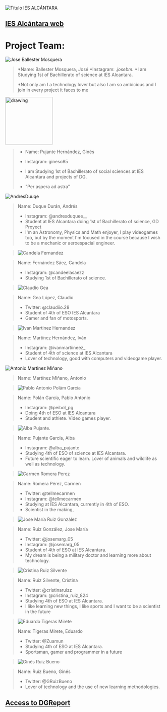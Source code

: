 
![Título IES ALCÁNTARA](/images/LearnToTeach.png)

## [IES Alcántara web]

[IES Alcántara web]: http://www.murciaeduca.es/iesalcantara/sitio/

# Project Team:



> 

![Jose Ballester Mosquera](/images/BallesterJose.png)


> *Name: Ballester Mosquera, José
> *Instagram: ._josebm_.
> *I am Studying 1st of Bachillerato of science at IES Alcantara.
> 
> *Not only am I a technology lover but also I am so ambicious and I join in every project it faces to me



<img src="/images/fotogines.jpg" alt="drawing" width="150" height="150"/>


> * Name: Pujante Hernández, Ginés
> * Instagram: gineso85
> * I am Studying 1st of Bachillerato of social sciences at IES Alcantara and projects of DG.
> 
> * "Per aspera ad astra"




>
![AndresDuuqe](/images/AndresDuque.jpg)
>

> Name: Duque Durán, Andrés
> * Instagram: @andresduquee__
> * Student at IES Alcantara  doing 1st of Bachillerato of science, GD Proyect
> * I'm an Astronomy, Physics and Math enjoyer, I play videogames too, but by the moment I'm focused in the course because I wish to be a mechanic or aeroespacial engineer.
> 







>![Candela Fernandez](/images/candelafernandez.jpg)

> Name: Fernández Sáez, Candela
> * Instagram: @candeelasaezz 
> * Studying 1st of Bachillerato of science.







> ![Claudio Gea](/images/CGL.png)

> Name: Gea López, Claudio
> * Twitter: @claudiio.28
> * Student of 4th of ESO IES Alcantara
> * Gamer and fan of motosports.
> 




> ![Ivan Martinez Hernandez](/images/IMH.jpg)

> Name: Martínez Hernández, Iván
> * Instagram: @ivanmartiineez_ 
> * Student of 4th of science at IES Alcantara 
> * Lover of technology, good with computers and videogame player.







![Antonio Martinez Miñano](/images/imageedit_1_3829808925.jpg)

> Name: Martínez Miñano, Antonio 
>





> ![Pablo Antonio Polám García](/images/PAPG.png)

> Name: Polán García, Pablo Antonio
> * Instagram: @peibol_pg
> * Doing 4th of ESO  at IES Alcantara
> * Student and athlete. Video games player. 
> 





> ![Alba Pujante](/images/albapujante2.jpg).

> Name: Pujante García, Alba
> * Instagram: @alba_pujante
> * Studying 4th of ESO of science at IES Alcantara.
> * Future scientific eager to learn. Lover of animals and wildlife as well as technology.
> 



> ![Carmen Romera Perez](/images/carmenromera.png)


> Name: Romera Pérez, Carmen
> * Twitter: @tellmecarmen
> * Instagram: @tellmecarmen
> * Studying at IES Alcantara, currently in 4th of ESO.
> * Scientist in the making, 





>  ![Jose María Ruiz González](/images/JMRuiz.png)

> Name: Ruiz González, Jose María
> * Twitter: @josemarg_05 
> * Instagram: @josemarg_05
> * Student of 4th of ESO at IES Alcantara.
> * My dream is being a military doctor and learning more about technology.



> ![Cristina Ruiz Silvente](/images/CRS.jpeg)

> Name: Ruiz Silvente, Cristina
> * Twitter: @cristinaruizz
> * Instagram: @cristina_ruiz_824
> * Studying 4th of ESO at IES Alcantara.
> * I like learning new things, I like sports and I want to be a scientist in the future





> ![Eduardo Tigeras Mirete](/images/20210120_124923.jpg)
> 
> Name: Tigeras Mirete, Eduardo
> * Twitter: @Zuamun
> * Studying 4th of ESO at IES Alcantara.
> * Sportsman, gamer and programmer in a future
> 




> ![Ginés Ruiz Bueno](/images/GRBGD.png)


> Name: Ruiz Bueno, Ginés
> * Twitter: @GRuizBueno
> * Lover of technology and the use of new learning methodologies.
> 



## [Access to DGReport]

[Access to DGReport]: https://github.com/Robotics4Rookies/iesalcantara_20_21/blob/main/DGSpecialist/DGReport.md
